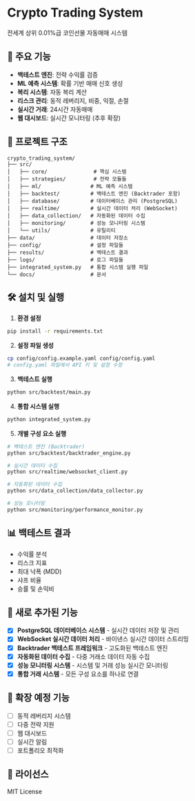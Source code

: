 # Crypto Trading System

전세계 상위 0.01%급 코인선물 자동매매 시스템

## 🚀 주요 기능

- **백테스트 엔진**: 전략 수익률 검증
- **ML 예측 시스템**: 확률 기반 매매 신호 생성
- **복리 시스템**: 자동 복리 계산
- **리스크 관리**: 동적 레버리지, 비중, 익절, 손절
- **실시간 거래**: 24시간 자동매매
- **웹 대시보드**: 실시간 모니터링 (추후 확장)

## 📁 프로젝트 구조

```
crypto_trading_system/
├── src/
│   ├── core/               # 핵심 시스템
│   ├── strategies/         # 전략 모듈들
│   ├── ml/                # ML 예측 시스템
│   ├── backtest/          # 백테스트 엔진 (Backtrader 포함)
│   ├── database/          # 데이터베이스 관리 (PostgreSQL)
│   ├── realtime/          # 실시간 데이터 처리 (WebSocket)
│   ├── data_collection/   # 자동화된 데이터 수집
│   ├── monitoring/        # 성능 모니터링 시스템
│   └── utils/             # 유틸리티
├── data/                  # 데이터 저장소
├── config/                # 설정 파일들
├── results/               # 백테스트 결과
├── logs/                  # 로그 파일들
├── integrated_system.py   # 통합 시스템 실행 파일
└── docs/                  # 문서
```

## 🛠 설치 및 실행

1. **환경 설정**
```bash
pip install -r requirements.txt
```

2. **설정 파일 생성**
```bash
cp config/config.example.yaml config/config.yaml
# config.yaml 파일에서 API 키 및 설정 수정
```

3. **백테스트 실행**
```bash
python src/backtest/main.py
```

4. **통합 시스템 실행**
```bash
python integrated_system.py
```

5. **개별 구성 요소 실행**
```bash
# 백테스트 엔진 (Backtrader)
python src/backtest/backtrader_engine.py

# 실시간 데이터 수집
python src/realtime/websocket_client.py

# 자동화된 데이터 수집
python src/data_collection/data_collector.py

# 성능 모니터링
python src/monitoring/performance_monitor.py
```

## 📊 백테스트 결과

- 수익률 분석
- 리스크 지표
- 최대 낙폭 (MDD)
- 샤프 비율
- 승률 및 손익비

## 🔧 새로 추가된 기능

- [x] **PostgreSQL 데이터베이스 시스템** - 실시간 데이터 저장 및 관리
- [x] **WebSocket 실시간 데이터 처리** - 바이낸스 실시간 데이터 스트리밍
- [x] **Backtrader 백테스트 프레임워크** - 고도화된 백테스트 엔진
- [x] **자동화된 데이터 수집** - 다중 거래소 데이터 자동 수집
- [x] **성능 모니터링 시스템** - 시스템 및 거래 성능 실시간 모니터링
- [x] **통합 거래 시스템** - 모든 구성 요소를 하나로 연결

## 🔧 확장 예정 기능

- [ ] 동적 레버리지 시스템
- [ ] 다중 전략 지원
- [ ] 웹 대시보드
- [ ] 실시간 알림
- [ ] 포트폴리오 최적화

## 📝 라이선스

MIT License 